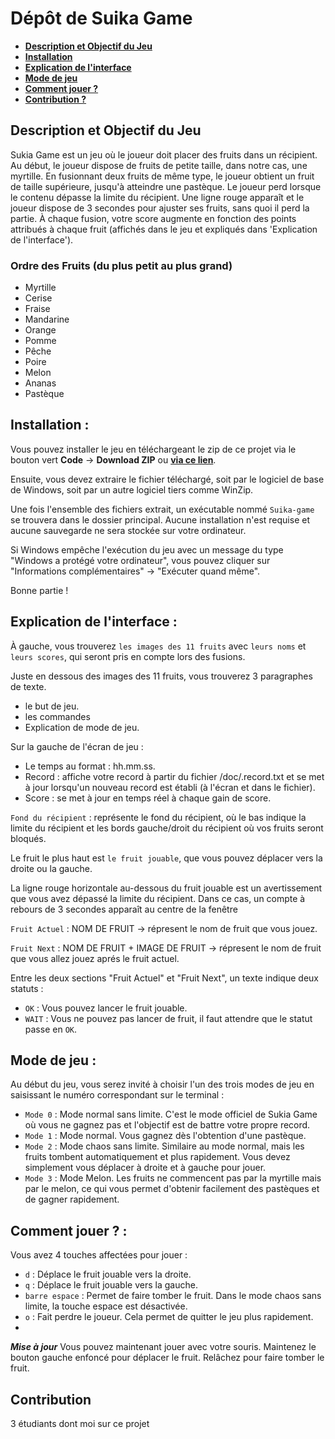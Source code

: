 # Dépôt de Suika Game

- [**Description et Objectif du Jeu**](https://github.com/SWMR-Siya/Suika-game-win?tab=readme-ov-file#description-et-objectif-du-jeu)
- [**Installation**](https://github.com/SWMR-Siya/Suika-game-win?tab=readme-ov-file#installation-)
- [**Explication de l'interface**](https://github.com/SWMR-Siya/Suika-game-win?tab=readme-ov-file#explication-de-linterface-)
- [**Mode de jeu**](https://github.com/SWMR-Siya/Suika-game-win?tab=readme-ov-file#mode-de-jeu-)
- [**Comment jouer ?**](https://github.com/SWMR-Siya/Suika-game-win?tab=readme-ov-file#comment-jouer--)
- [**Contribution ?**](https://github.com/SWMR-Siya/Suika-game-win?tab=readme-ov-file#contribution--)


## Description et Objectif du Jeu

Sukia Game est un jeu où le joueur doit placer des fruits dans un récipient. Au début, le joueur dispose de fruits de petite taille, dans notre cas, une myrtille. En fusionnant deux fruits de même type, le joueur obtient un fruit de taille supérieure, jusqu'à atteindre une pastèque. Le joueur perd lorsque le contenu dépasse la limite du récipient. Une ligne rouge apparaît et le joueur dispose de 3 secondes pour ajuster ses fruits, sans quoi il perd la partie. À chaque fusion, votre score augmente en fonction des points attribués à chaque fruit (affichés dans le jeu et expliqués dans 'Explication de l'interface').

### Ordre des Fruits (du plus petit au plus grand)
- Myrtille
- Cerise
- Fraise
- Mandarine
- Orange
- Pomme
- Pêche
- Poire
- Melon
- Ananas
- Pastèque

## Installation :
Vous pouvez installer le jeu en téléchargeant le zip de ce projet via le bouton vert **Code** -> **Download ZIP** ou [**via ce lien**](https://github.com/SWMR-Siya/Suika-game-win/archive/refs/heads/main.zip).

Ensuite, vous devez extraire le fichier téléchargé, soit par le logiciel de base de Windows, soit par un autre logiciel tiers comme WinZip.

Une fois l'ensemble des fichiers extrait, un exécutable nommé `Suika-game` se trouvera dans le dossier principal. Aucune installation n'est requise et aucune sauvegarde ne sera stockée sur votre ordinateur.

Si Windows empêche l'exécution du jeu avec un message du type "Windows a protégé votre ordinateur", vous pouvez cliquer sur "Informations complémentaires" -> "Exécuter quand même".

Bonne partie !



## Explication de l'interface :
À gauche, vous trouverez `les images des 11 fruits` avec `leurs noms` et `leurs scores`, qui seront pris en compte lors des fusions.

Juste en dessous des images des 11 fruits, vous trouverez 3 paragraphes de texte.
- le but de jeu.
- les commandes
- Explication de mode de jeu.

Sur la gauche de l'écran de jeu  :
- Le temps au format : hh.mm.ss.
- Record : affiche votre record à partir du fichier /doc/.record.txt et se met à jour lorsqu'un nouveau record est établi (à l'écran et dans le fichier).
- Score : se met à jour en temps réel à chaque gain de score.

`Fond du récipient` : représente le fond du récipient, où le bas indique la limite du récipient et les bords gauche/droit du récipient où vos fruits seront bloqués.

Le fruit le plus haut est `le fruit jouable`, que vous pouvez déplacer vers la droite ou la gauche.

La ligne rouge horizontale au-dessous du fruit jouable est un avertissement que vous avez dépassé la limite du récipient. Dans ce cas, un compte à rebours de 3 secondes apparaît au centre de la fenêtre

`Fruit Actuel` : NOM DE FRUIT -> répresent le nom de fruit que vous jouez.

`Fruit Next` : NOM DE FRUIT + IMAGE DE FRUIT -> répresent le nom de fruit que vous allez jouez aprés le fruit actuel.

Entre les deux sections "Fruit Actuel" et "Fruit Next", un texte indique deux statuts :
 - `OK` : Vous pouvez lancer le fruit jouable.
 - `WAIT` : Vous ne pouvez pas lancer de fruit, il faut attendre que le statut passe en `OK`.

## Mode de jeu :
Au début du jeu, vous serez invité à choisir l'un des trois modes de jeu en saisissant le numéro correspondant sur le terminal :

- `Mode 0` : Mode normal sans limite. C'est le mode officiel de Sukia Game où vous ne gagnez pas et l'objectif est de battre votre propre record.
- `Mode 1` : Mode normal. Vous gagnez dès l'obtention d'une pastèque.
- `Mode 2` : Mode chaos sans limite. Similaire au mode normal, mais les fruits tombent automatiquement et plus rapidement. Vous devez simplement vous déplacer à droite et à gauche pour jouer.
- `Mode 3` : Mode Melon. Les fruits ne commencent pas par la myrtille mais par le melon, ce qui vous permet d'obtenir facilement des pastèques et de gagner rapidement.

## Comment jouer ? :
Vous avez 4 touches affectées pour jouer :

- `d` : Déplace le fruit jouable vers la droite.
- `q` : Déplace le fruit jouable vers la gauche.
- `barre espace` : Permet de faire tomber le fruit. Dans le mode chaos sans limite, la touche espace est désactivée.
- `o` : Fait perdre le joueur. Cela permet de quitter le jeu plus rapidement.
- 

***Mise à jour***
Vous pouvez maintenant jouer avec votre souris. Maintenez le bouton gauche enfoncé pour déplacer le fruit. Relâchez pour faire tomber le fruit.

## Contribution
3 étudiants dont moi sur ce projet

